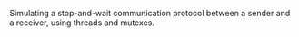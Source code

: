 Simulating a stop-and-wait communication protocol between a sender and a receiver, using threads and mutexes.
